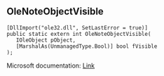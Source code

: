 ## OleNoteObjectVisible

```
[DllImport("ole32.dll", SetLastError = true)]
public static extern int OleNoteObjectVisible(
   IOleObject pObject,
   [MarshalAs(UnmanagedType.Bool)] bool fVisible
);
```

Microsoft documentation: [Link](https://docs.microsoft.com/en-us/windows/win32/api/ole2/nf-ole2-olenoteobjectvisible)
